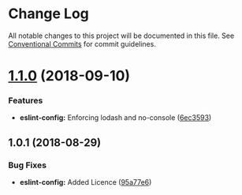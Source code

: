 # Change Log

All notable changes to this project will be documented in this file.
See [Conventional Commits](https://conventionalcommits.org) for commit guidelines.

<a name="1.1.0"></a>

# [1.1.0](https://github.com/CactusTechnologies/cactus-utils/compare/@cactus-technologies/eslint-config@1.0.1...@cactus-technologies/eslint-config@1.1.0) (2018-09-10)

### Features

-   **eslint-config:** Enforcing lodash and no-console ([6ec3593](https://github.com/CactusTechnologies/cactus-utils/commit/6ec3593))

<a name="1.0.1"></a>

## 1.0.1 (2018-08-29)

### Bug Fixes

-   **eslint-config:** Added Licence ([95a77e6](https://github.com/CactusTechnologies/cactus-utils/commit/95a77e6))
